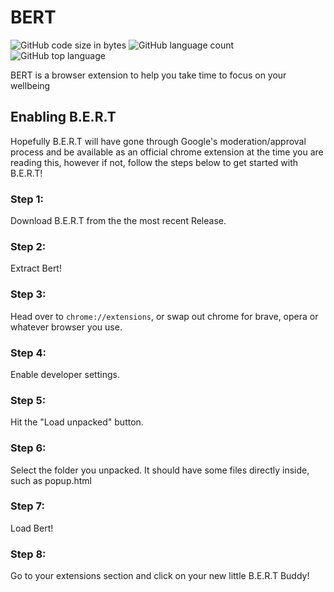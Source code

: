 # BERT

![GitHub code size in bytes](https://img.shields.io/github/languages/code-size/ReCore-sys/BERT?style=flat-square&logo=svelte)
![GitHub language count](https://img.shields.io/github/languages/count/ReCore-sys/BERT?style=flat-square&logo=svelte)
![GitHub top language](https://img.shields.io/github/languages/top/ReCore-sys/BERT?style=flat-square&logo=svelte)

BERT is a browser extension to help you take time to focus on your wellbeing

## Enabling B.E.R.T

Hopefully B.E.R.T will have gone through Google's moderation/approval process and be available as an official chrome extension at the time you are reading this, however if not, follow the steps below to get started with B.E.R.T!

### Step 1:
Download B.E.R.T from the the most recent Release.
### Step 2:
Extract Bert!
### Step 3:
Head over to ```chrome://extensions```, or swap out chrome for brave, opera or whatever browser you use.
### Step 4:
Enable developer settings.
### Step 5:
Hit the "Load unpacked" button.
### Step 6:
Select the folder you unpacked. It should have some files directly inside, such as popup.html
### Step 7:
Load Bert!
### Step 8:
Go to your extensions section and click on your new little B.E.R.T Buddy!
